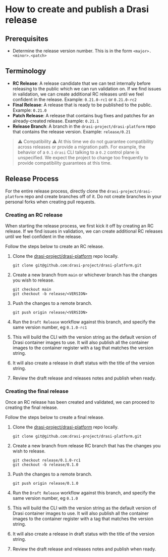 # How to create and publish a Drasi release

## Prerequisites

- Determine the release version number. This is in the form `<major>.<minor>.<patch>`

## Terminology

- **RC Release**: A release candidate that we can test internally before releasing to the public which we can run validation on. If we find issues in validation, we can create additional RC releases until we feel confident in the release. Example: `0.21.0-rc1` or `0.21.0-rc2`
- **Final Release**: A release that is ready to be published to the public. Example: `0.21.0`
- **Patch Release**: A release that contains bug fixes and patches for an already-created release. Example: `0.21.1`
- **Release Branch**: A branch in the `drasi-project/drasi-platform` repo that contains the release version. Example: `release/0.21`


> ⚠️ Compatibility ⚠️
At this time we do not guarantee compatibility across releases or provide a migration path. For example, the behavior of a `0.1` `drasi` CLI talking to a `0.2` control plane is unspecified. We expect the project to change too frequently to provide compatibility guarantees at this time.


## Release Process

For the entire release process, directly clone the `drasi-project/drasi-platform` repo and create branches off of it. Do not create branches in your personal forks when creating pull requests.

### Creating an RC release

When starting the release process, we first kick it off by creating an RC release. If we find issues in validation, we can create additional RC releases until we feel confident in the release.

Follow the steps below to create an RC release.

1. Clone the [drasi-project/drasi-platform](https://github.com/drasi-project/drasi-platform) repo locally.
   ```
   git clone git@github.com:drasi-project/drasi-platform.git
   ```

1. Create a new branch from `main` or whichever branch has the changes you wish to release.
   ```
   git checkout main
   git checkout -b release/<VERSION>
   ```

1. Push the changes to a remote branch.
   ```
   git push origin release/<VERSION>
   ```

1. Run the `Draft Release` workflow against this branch, and specify the same version number, eg `0.1.0-rc1`    

1. This will build the CLI with the version string as the default version of Drasi container images to use. It will also publish all the container images to the container register with a tag that matches the version string.

1. It will also create a release in draft status with the title of the version string.

1. Review the draft release and releases notes and publish when ready.



### Creating the final release

Once an RC release has been created and validated, we can proceed to creating the final release.

Follow the steps below to create a final release.

1. Clone the [drasi-project/drasi-platform](https://github.com/drasi-project/drasi-platform) repo locally.
   ```
   git clone git@github.com:drasi-project/drasi-platform.git
   ```

1. Create a new branch from release RC branch that has the changes you wish to release.
   ```
   git checkout release/0.1.0-rc1
   git checkout -b release/0.1.0
   ```

1. Push the changes to a remote branch.
   ```
   git push origin release/0.1.0
   ```

1. Run the `Draft Release` workflow against this branch, and specify the same version number, eg `0.1.0`    

1. This will build the CLI with the version string as the default version of Drasi container images to use. It will also publish all the container images to the container register with a tag that matches the version string.

1. It will also create a release in draft status with the title of the version string.

1. Review the draft release and releases notes and publish when ready.
 

